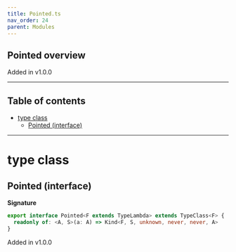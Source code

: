 ```yaml
---
title: Pointed.ts
nav_order: 24
parent: Modules
---
```


## Pointed overview

Added in v1.0.0

---

<h2 class="text-delta">Table of contents</h2>

- [type class](#type-class)
  - [Pointed (interface)](#pointed-interface)

---

# type class

## Pointed (interface)

**Signature**

```ts
export interface Pointed<F extends TypeLambda> extends TypeClass<F> {
  readonly of: <A, S>(a: A) => Kind<F, S, unknown, never, never, A>
}
```

Added in v1.0.0
